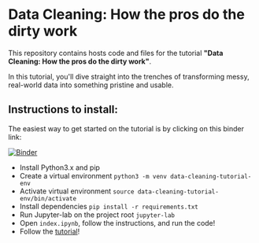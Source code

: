 # Data Cleaning: How the pros do the dirty work

This repository contains hosts code and files for the tutorial **"Data Cleaning: How the pros do the dirty work"**.

In this tutorial, you'll dive straight into the trenches of transforming messy, real-world data into something pristine and usable.

## Instructions to install:

The easiest way to get started on the tutorial is by clicking on this binder link:

[![Binder](https://mybinder.org/badge_logo.svg)](https://mybinder.org/v2/gh/booleanhunter-tech-blog/data-cleaning-tutorial/main?labpath=%2Fnbs%2Findex.ipynb)

- Install Python3.x and pip
- Create a virtual environment `python3 -m venv data-cleaning-tutorial-env`
- Activate virtual environment `source data-cleaning-tutorial-env/bin/activate`
- Install dependencies `pip install -r requirements.txt`
- Run Jupyter-lab on the project root `jupyter-lab`
- Open `index.ipynb`, follow the instructions, and run the code!
- Follow the [tutorial](https://booleanhunter-tech-blog.github.io/data-cleaning-tutorial/)!
